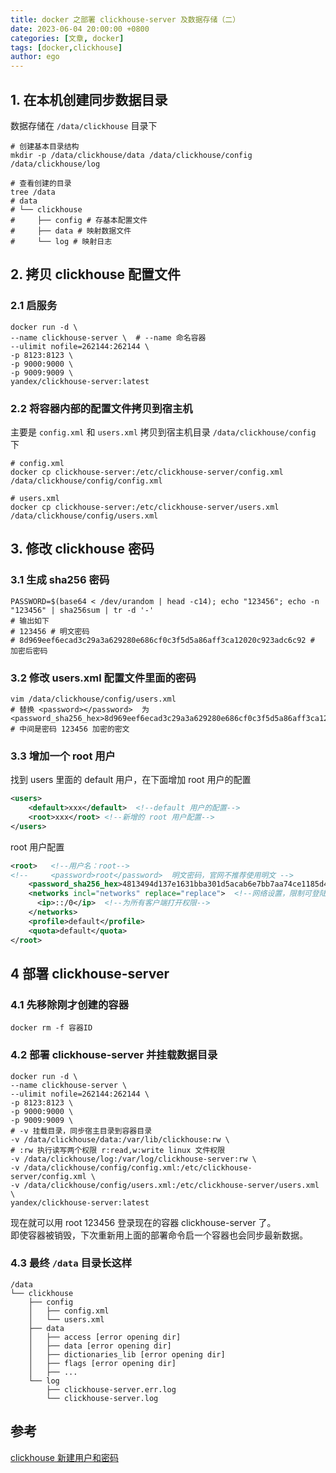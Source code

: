 ```yaml
---
title: docker 之部署 clickhouse-server 及数据存储（二）
date: 2023-06-04 20:00:00 +0800
categories: [文章, docker]
tags: [docker,clickhouse]
author: ego
---
```


## 1. 在本机创建同步数据目录
数据存储在 `/data/clickhouse` 目录下  
```shell
# 创建基本目录结构
mkdir -p /data/clickhouse/data /data/clickhouse/config /data/clickhouse/log  

# 查看创建的目录
tree /data 
# data
# └── clickhouse
#     ├── config # 存基本配置文件
#     ├── data # 映射数据文件
#     └── log # 映射日志
```

## 2. 拷贝 clickhouse 配置文件
### 2.1 启服务
```shell
docker run -d \
--name clickhouse-server \  # --name 命名容器
--ulimit nofile=262144:262144 \
-p 8123:8123 \
-p 9000:9000 \
-p 9009:9009 \
yandex/clickhouse-server:latest
```

### 2.2 将容器内部的配置文件拷贝到宿主机  
主要是 `config.xml` 和 `users.xml` 拷贝到宿主机目录 `/data/clickhouse/config` 下 
```shell
# config.xml
docker cp clickhouse-server:/etc/clickhouse-server/config.xml /data/clickhouse/config/config.xml

# users.xml
docker cp clickhouse-server:/etc/clickhouse-server/users.xml /data/clickhouse/config/users.xml
```

## 3. 修改 clickhouse 密码
### 3.1 生成 sha256 密码
```shell
PASSWORD=$(base64 < /dev/urandom | head -c14); echo "123456"; echo -n "123456" | sha256sum | tr -d '-'
# 输出如下
# 123456 # 明文密码
# 8d969eef6ecad3c29a3a629280e686cf0c3f5d5a86aff3ca12020c923adc6c92 # 加密后密码
```

### 3.2 修改 users.xml 配置文件里面的密码
```shell 
vim /data/clickhouse/config/users.xml
# 替换 <password></password>  为<password_sha256_hex>8d969eef6ecad3c29a3a629280e686cf0c3f5d5a86aff3ca12020c923adc6c92</password_sha256_hex>  # 中间是密码 123456 加密的密文
```

### 3.3 增加一个 root 用户
找到 users 里面的 default 用户，在下面增加 root 用户的配置
```xml
<users>
    <default>xxx</default>  <!--default 用户的配置-->
    <root>xxx</root> <!--新增的 root 用户配置-->
</users>
```

root 用户配置
```xml
<root>   <!--用户名：root-->
<!--     <password>root</password>  明文密码，官网不推荐使用明文 -->
    <password_sha256_hex>4813494d137e1631bba301d5acab6e7bb7aa74ce1185d456565ef51d7      37677b2</password_sha256_hex> <!--加密密码：sha256-->
    <networks incl="networks" replace="replace">  <!--网络设置，限制可登陆的客户端地址-->
      <ip>::/0</ip>  <!--为所有客户端打开权限-->
    </networks>
    <profile>default</profile>
    <quota>default</quota>
</root>
```

## 4 部署 clickhouse-server
### 4.1 先移除刚才创建的容器
```shell
docker rm -f 容器ID
```

### 4.2 部署 clickhouse-server 并挂载数据目录
```shell 
docker run -d \
--name clickhouse-server \
--ulimit nofile=262144:262144 \
-p 8123:8123 \
-p 9000:9000 \
-p 9009:9009 \
# -v 挂载目录，同步宿主目录到容器目录
-v /data/clickhouse/data:/var/lib/clickhouse:rw \  
# :rw 执行读写两个权限 r:read,w:write linux 文件权限
-v /data/clickhouse/log:/var/log/clickhouse-server:rw \  
-v /data/clickhouse/config/config.xml:/etc/clickhouse-server/config.xml \
-v /data/clickhouse/config/users.xml:/etc/clickhouse-server/users.xml \
yandex/clickhouse-server:latest
```
现在就可以用 root 123456 登录现在的容器 clickhouse-server 了。  
即使容器被销毁，下次重新用上面的部署命令启一个容器也会同步最新数据。  

### 4.3 最终 `/data` 目录长这样 
```text
/data
└── clickhouse
    ├── config
    │   ├── config.xml
    │   └── users.xml
    ├── data
    │   ├── access [error opening dir]
    │   ├── data [error opening dir]
    │   ├── dictionaries_lib [error opening dir]
    │   ├── flags [error opening dir]
    │   ├── ...
    └── log
        ├── clickhouse-server.err.log
        └── clickhouse-server.log
```


## 参考
[clickhouse 新建用户和密码](https://www.cnblogs.com/yoyo1216/p/12835941.html)